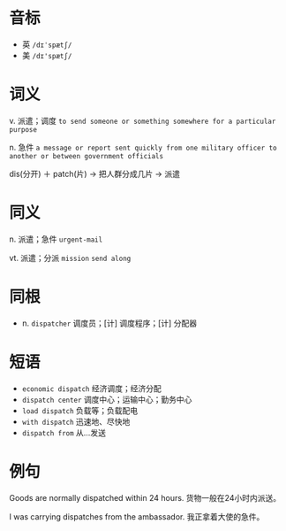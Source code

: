 # 音标

- 英 `/dɪˈspætʃ/`
- 美 `/dɪ'spætʃ/`

# 词义

v. 派遣；调度
`to send someone or something somewhere for a particular purpose`

n. 急件
`a message or report sent quickly from one military officer to another or between government officials`



dis(分开) ＋ patch(片) → 把人群分成几片 → 派遣

# 同义

n. 派遣；急件
`urgent-mail`

vt. 派遣；分派
`mission` `send along`

# 同根

- n. `dispatcher` 调度员；[计] 调度程序；[计] 分配器

# 短语

- `economic dispatch` 经济调度；经济分配
- `dispatch center` 调度中心；运输中心；勤务中心
- `load dispatch` 负载等；负载配电
- `with dispatch` 迅速地、尽快地
- `dispatch from` 从…发送

# 例句

Goods are normally dispatched within 24 hours.
货物一般在24小时内派送。

I was carrying dispatches from the ambassador.
我正拿着大使的急件。


